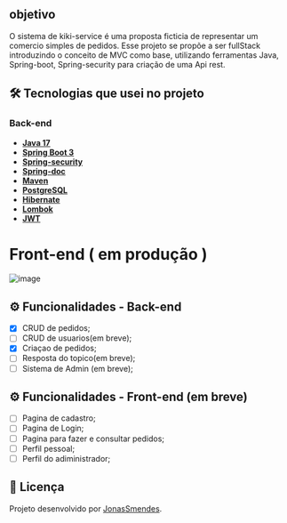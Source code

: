 ## objetivo

O sistema de kiki-service é uma proposta ficticia de representar um comercio simples de pedidos.
Esse projeto se propõe a ser fullStack introduzindo o conceito de MVC como base, utilizando ferramentas Java, Spring-boot, 
Spring-security para criação de uma Api rest.

## 🛠 Tecnologias que usei no projeto

### Back-end 

- **[Java 17](https://www.oracle.com/java)**
- **[Spring Boot 3](https://spring.io/projects/spring-boot)**
- **[Spring-security](https://spring.io/blog/2022/02/21/spring-security-without-the-websecurityconfigureradapter)**
- **[Spring-doc](https://springdoc.org/)**
- **[Maven](https://maven.apache.org)**
- **[PostgreSQL](https://www.postgresql.org/docs/14/datatype-numeric.html)**
- **[Hibernate](https://hibernate.org)**
- **[Lombok](https://projectlombok.org)**
- **[JWT](https://jwt.io/)**
  
# Front-end ( em produção ) 

![image](https://github.com/JonasSMendes/kikiService_fullstack/assets/119429346/8efff616-f38e-485e-97d2-a0b94569b686)


## ⚙️ Funcionalidades - Back-end

- [x]  CRUD de pedidos;
- [ ]  CRUD de usuarios(em breve);
- [x]  Criaçao de pedidos;
- [ ]  Resposta do topico(em breve);
- [ ]  Sistema de Admin (em breve);

## ⚙️ Funcionalidades - Front-end (em breve)

- [ ]  Pagina de cadastro;
- [ ]  Pagina de Login;
- [ ]  Pagina para fazer e consultar pedidos;
- [ ]  Perfil pessoal;
- [ ]  Perfil do adiministrador;

## 📝 Licença

Projeto desenvolvido por [JonasSmendes](https://repositorio-jonas-mendes.vercel.app/).
      
